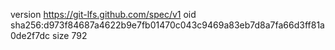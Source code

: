 version https://git-lfs.github.com/spec/v1
oid sha256:d973f84687a4622b9e7fb01470c043c9469a83eb7d8a7fa66d3ff81a0de2f7dc
size 792
